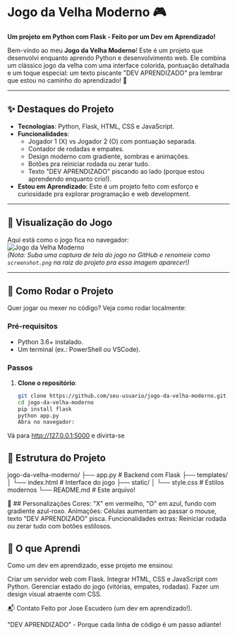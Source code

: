 # Jogo da Velha Moderno 🎮  
**Um projeto em Python com Flask - Feito por um Dev em Aprendizado!**

Bem-vindo ao meu **Jogo da Velha Moderno**! Este é um projeto que desenvolvi enquanto aprendo Python e desenvolvimento web. Ele combina um clássico jogo da velha com uma interface colorida, pontuação detalhada e um toque especial: um texto piscante "DEV APRENDIZADO" pra lembrar que estou no caminho do aprendizado! 🚀

---

## ✨ Destaques do Projeto
- **Tecnologias**: Python, Flask, HTML, CSS e JavaScript.
- **Funcionalidades**:
  - Jogador 1 (X) vs Jogador 2 (O) com pontuação separada.
  - Contador de rodadas e empates.
  - Design moderno com gradiente, sombras e animações.
  - Botões pra reiniciar rodada ou zerar tudo.
  - Texto "DEV APRENDIZADO" piscando ao lado (porque estou aprendendo enquanto crio!).
- **Estou em Aprendizado**: Este é um projeto feito com esforço e curiosidade pra explorar programação e web development.

---

## 📸 Visualização do Jogo
Aqui está como o jogo fica no navegador:  
![Jogo da Velha Moderno](screenshot.png)  
*(Nota: Suba uma captura de tela do jogo no GitHub e renomeie como `screenshot.png` na raiz do projeto pra essa imagem aparecer!)*

---

## 🚀 Como Rodar o Projeto
Quer jogar ou mexer no código? Veja como rodar localmente:

### Pré-requisitos
- Python 3.6+ instalado.
- Um terminal (ex.: PowerShell ou VSCode).

### Passos
1. **Clone o repositório**:
   ```bash
   git clone https://github.com/seu-usuario/jogo-da-velha-moderno.git
   cd jogo-da-velha-moderno
   pip install flask
   python app.py
   Abra no navegador:
Vá para http://127.0.0.1:5000 e divirta-se

## 📂 Estrutura do Projeto

jogo-da-velha-moderno/ 
├── app.py # Backend com Flask
├── templates/ 
│ └── index.html # Interface do jogo 
├── static/ 
│ └── style.css # Estilos modernos 
└── README.md # Este arquivo!

🎨 ## Personalizações
Cores: "X" em vermelho, "O" em azul, fundo com gradiente azul-roxo.
Animações: Células aumentam ao passar o mouse, texto "DEV APRENDIZADO" pisca.
Funcionalidades extras: Reiniciar rodada ou zerar tudo com botões estilosos.

## 🌱 O que Aprendi
Como um dev em aprendizado, esse projeto me ensinou:

Criar um servidor web com Flask.
Integrar HTML, CSS e JavaScript com Python.
Gerenciar estado do jogo (vitórias, empates, rodadas).
Fazer um design visual atraente com CSS.

📬 Contato
Feito  por Jose Escudero (um dev em aprendizado!).

"DEV APRENDIZADO" - Porque cada linha de código é um passo adiante!
